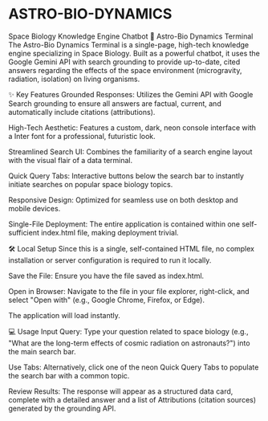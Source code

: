 # ASTRO-BIO-DYNAMICS
Space Biology Knowledge Engine Chatbot
🚀 Astro-Bio Dynamics Terminal
The Astro-Bio Dynamics Terminal is a single-page, high-tech knowledge engine specializing in Space Biology. Built as a powerful chatbot, it uses the Google Gemini API with search grounding to provide up-to-date, cited answers regarding the effects of the space environment (microgravity, radiation, isolation) on living organisms.

✨ Key Features
Grounded Responses: Utilizes the Gemini API with Google Search grounding to ensure all answers are factual, current, and automatically include citations (attributions).

High-Tech Aesthetic: Features a custom, dark, neon console interface with a Inter font for a professional, futuristic look.

Streamlined Search UI: Combines the familiarity of a search engine layout with the visual flair of a data terminal.

Quick Query Tabs: Interactive buttons below the search bar to instantly initiate searches on popular space biology topics.

Responsive Design: Optimized for seamless use on both desktop and mobile devices.

Single-File Deployment: The entire application is contained within one self-sufficient index.html file, making deployment trivial.

🛠️ Local Setup
Since this is a single, self-contained HTML file, no complex installation or server configuration is required to run it locally.

Save the File: Ensure you have the file saved as index.html.

Open in Browser: Navigate to the file in your file explorer, right-click, and select "Open with" (e.g., Google Chrome, Firefox, or Edge).

The application will load instantly.

💻 Usage
Input Query: Type your question related to space biology (e.g., "What are the long-term effects of cosmic radiation on astronauts?") into the main search bar.

Use Tabs: Alternatively, click one of the neon Quick Query Tabs to populate the search bar with a common topic.

Review Results: The response will appear as a structured data card, complete with a detailed answer and a list of Attributions (citation sources) generated by the grounding API.
